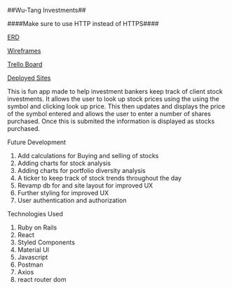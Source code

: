 

##Wu-Tang Investments##

####Make sure to use HTTP instead of HTTPS####


[ERD](https://imgur.com/NNDexGg)

[Wireframes](https://gomockingbird.com/projects/irc9n68/4gXVnC)

[Trello Board](https://trello.com/b/LR5e2mou/stock)

[Deployed Sites](http://wu-tang-investments.herokuapp.com/)


This is fun app made to help investment bankers keep track of client stock investments. It allows the user to look up stock prices using the 
using the symbol and clicking look up price. This then updates and displays the price of the symbol  entered and allows the user to enter a number of shares purchased. Once this is submited the information is displayed as stocks purchased.

Future Development
1. Add calculations for Buying and selling of stocks
2. Adding charts for stock analysis
3. Adding charts for portfolio diversity analysis
4. A ticker to keep track of stock trends throughout the day
5. Revamp db for and site layout for improved UX
6. Further styling for improved UX
7. User authentication and authorization

Technologies Used
1. Ruby on Rails
2. React
3. Styled Components
4. Material UI
5. Javascript 
6. Postman
7. Axios
8. react router dom

